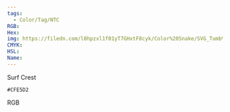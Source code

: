 ```yaml
---
tags:
  - Color/Tag/NTC
RGB:
Hex:
img: https://filedn.com/l0hpzxl1f01yT7GHxtF8cyk/Color%20Snake/SVG_Tumb%20Mass%20No%20Name/CFE5D2.svg
CMYK:
HSL:
Name:
---
```

Surf Crest
```palette
#CFE5D2
```
RGB
